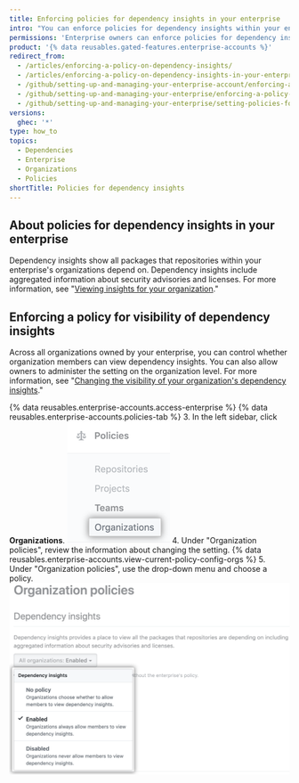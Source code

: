 ```yaml
---
title: Enforcing policies for dependency insights in your enterprise
intro: "You can enforce policies for dependency insights within your enterprise's organizations, or allow policies to be set in each organization."
permissions: 'Enterprise owners can enforce policies for dependency insights in an enterprise.'
product: '{% data reusables.gated-features.enterprise-accounts %}'
redirect_from:
  - /articles/enforcing-a-policy-on-dependency-insights/
  - /articles/enforcing-a-policy-on-dependency-insights-in-your-enterprise-account
  - /github/setting-up-and-managing-your-enterprise-account/enforcing-a-policy-on-dependency-insights-in-your-enterprise-account
  - /github/setting-up-and-managing-your-enterprise/enforcing-a-policy-on-dependency-insights-in-your-enterprise-account
  - /github/setting-up-and-managing-your-enterprise/setting-policies-for-organizations-in-your-enterprise-account/enforcing-a-policy-on-dependency-insights-in-your-enterprise-account
versions:
  ghec: '*'
type: how_to
topics:
  - Dependencies
  - Enterprise
  - Organizations
  - Policies
shortTitle: Policies for dependency insights
---
```


## About policies for dependency insights in your enterprise

Dependency insights show all packages that repositories within your enterprise's organizations depend on. Dependency insights include aggregated information about security advisories and licenses. For more information, see "[Viewing insights for your organization](/organizations/collaborating-with-groups-in-organizations/viewing-insights-for-your-organization)."

## Enforcing a policy for visibility of dependency insights

Across all organizations owned by your enterprise, you can control whether organization members can view dependency insights. You can also allow owners to administer the setting on the organization level. For more information, see "[Changing the visibility of your organization's dependency insights](/organizations/managing-organization-settings/changing-the-visibility-of-your-organizations-dependency-insights)."

{% data reusables.enterprise-accounts.access-enterprise %}
{% data reusables.enterprise-accounts.policies-tab %}
3. In the left sidebar, click **Organizations**.
  ![Organizations tab in the enterprise sidebar](/assets/images/help/business-accounts/settings-policies-org-tab.png)
4. Under "Organization policies", review the information about changing the setting. {% data reusables.enterprise-accounts.view-current-policy-config-orgs %}
5. Under "Organization policies", use the drop-down menu and choose a policy.
  ![Drop-down menu with organization policies options](/assets/images/help/business-accounts/organization-policy-drop-down.png)

